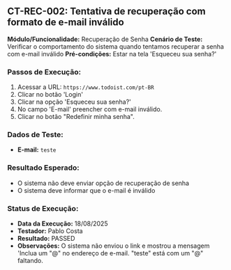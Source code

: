 ## CT-REC-002: Tentativa de recuperação com formato de e-mail inválido

**Módulo/Funcionalidade:** Recuperação de Senha
**Cenário de Teste:** Verificar o comportamento do sistema quando tentamos recuperar a senha com e-mail inválido
**Pré-condições:** Estar na tela 'Esqueceu sua senha?'

### Passos de Execução:
1.  Acessar a URL: `https://www.todoist.com/pt-BR`
2.  Clicar no botão 'Login'
3.  Clicar na opção 'Esqueceu sua senha?'
4.  No campo 'E-mail' preencher com e-mail inválido.
5.  Clicar no botão "Redefinir minha senha".

### Dados de Teste:
* **E-mail:** `teste`

### Resultado Esperado:
* O sistema não deve enviar opção de recuperação de senha
* O sistema deve informar que o e-mail é inválido

### Status de Execução:
* **Data da Execução:** 18/08/2025
* **Testador:** Pablo Costa
* **Resultado:** PASSED
* **Observações:** O sistema não enviou o link e mostrou a mensagem 'Inclua um "@" no endereço de e-mail. "teste" está com um "@" faltando.
